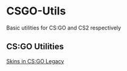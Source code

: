 # CSGO-Utils
Basic utilities for CS:GO and CS2 respectively

## CS:GO Utilities
[Skins in CS:GO Legacy](https://github.com/TMC4345/CSGO-Utils/tree/main/CSGO/CSGO%20Skins)
